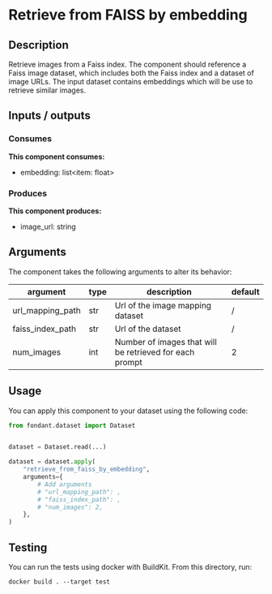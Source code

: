 # Retrieve from FAISS by embedding

<a id="retrieve_from_faiss_by_embedding#description"></a>
## Description
Retrieve images from a Faiss index. The component should reference a Faiss image dataset, 
 which includes both the Faiss index and a dataset of image URLs. The input dataset contains 
 embeddings which will be use to retrieve similar images. 


<a id="retrieve_from_faiss_by_embedding#inputs_outputs"></a>
## Inputs / outputs 

<a id="retrieve_from_faiss_by_embedding#consumes"></a>
### Consumes 
**This component consumes:**

- embedding: list<item: float>




<a id="retrieve_from_faiss_by_embedding#produces"></a>  
### Produces 
**This component produces:**

- image_url: string



<a id="retrieve_from_faiss_by_embedding#arguments"></a>
## Arguments

The component takes the following arguments to alter its behavior:

| argument | type | description | default |
| -------- | ---- | ----------- | ------- |
| url_mapping_path | str | Url of the image mapping dataset | / |
| faiss_index_path | str | Url of the dataset | / |
| num_images | int | Number of images that will be retrieved for each prompt | 2 |

<a id="retrieve_from_faiss_by_embedding#usage"></a>
## Usage 

You can apply this component to your dataset using the following code:

```python
from fondant.dataset import Dataset


dataset = Dataset.read(...)

dataset = dataset.apply(
    "retrieve_from_faiss_by_embedding",
    arguments={
        # Add arguments
        # "url_mapping_path": ,
        # "faiss_index_path": ,
        # "num_images": 2,
    },
)
```

<a id="retrieve_from_faiss_by_embedding#testing"></a>
## Testing

You can run the tests using docker with BuildKit. From this directory, run:
```
docker build . --target test
```
